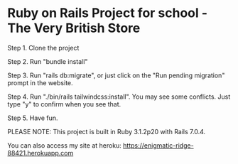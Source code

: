 # Ruby on Rails Project for school - The Very British Store

Step 1. Clone the project

Step 2. Run "bundle install"

Step 3. Run "rails db:migrate", or just click on the "Run pending migration" prompt in the website.

Step 4. Run "./bin/rails tailwindcss:install". You may see some conflicts. Just type "y" to confirm when you see that.

Step 5. Have fun.

PLEASE NOTE: This project is built in Ruby 3.1.2p20 with Rails 7.0.4.

You can also access my site at heroku: 
https://enigmatic-ridge-88421.herokuapp.com

